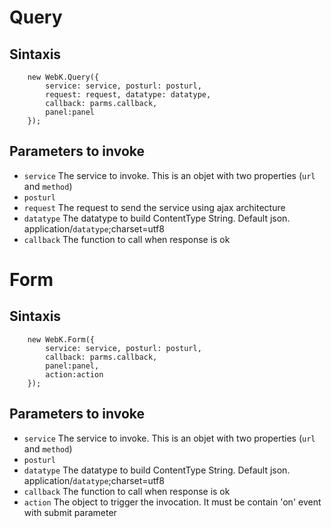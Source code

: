 # Query

## Sintaxis

		new WebK.Query({
			service: service, posturl: posturl,
			request: request, datatype: datatype,
			callback: parms.callback,
			panel:panel
		});
		
## Parameters to invoke

* `service` The service to invoke. This is an objet with two properties (`url` and `method`)
* `posturl`
* `request` The request to send the service using ajax architecture
* `datatype` The datatype to build ContentType String. Default json.
    application/`datatype`;charset=utf8
* `callback` The function to call when response is ok

# Form

## Sintaxis

		new WebK.Form({
			service: service, posturl: posturl,
			callback: parms.callback,
			panel:panel,
			action:action
		});
		
## Parameters to invoke

* `service` The service to invoke. This is an objet with two properties (`url` and `method`)
* `posturl`
* `datatype` The datatype to build ContentType String. Default json.
    application/`datatype`;charset=utf8
* `callback` The function to call when response is ok
* `action` The object to trigger the invocation. It must be contain 'on' event with submit parameter


